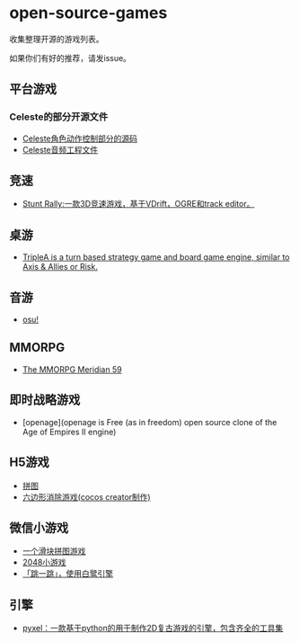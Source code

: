 # open-source-games
收集整理开源的游戏列表。


如果你们有好的推荐，请发issue。
## 平台游戏
### Celeste的部分开源文件
  * [Celeste角色动作控制部分的源码](https://github.com/NoelFB/Celeste)
  * [Celeste音频工程文件](http://gamasutra.com/view/news/317384/Celestes_audio_files_are_now_publicly_available_for_devs.php)

## 竞速
 * [Stunt Rally:一款3D竞速游戏，基于VDrift，OGRE和track editor。](https://github.com/stuntrally/stuntrally) 

## 桌游
 * [TripleA is a turn based strategy game and board game engine, similar to Axis & Allies or Risk.](https://github.com/triplea-game/triplea) 

## 音游
 * [osu!](https://github.com/ppy/osu) 

## MMORPG
 * [The MMORPG Meridian 59](https://github.com/Meridian59/Meridian59) 

## 即时战略游戏
 * [openage](openage is Free (as in freedom) open source clone of the Age of Empires II engine) 

## H5游戏
 * [拼图](https://github.com/leeenx/puzzle) 
 * [六边形消除游戏(cocos creator制作)](https://github.com/WuBuzi/LBXGame) 

## 微信小游戏
 * [一个滑块拼图游戏](https://github.com/nanwangjkl/sliding_puzzle) 
 * [2048小游戏](https://github.com/windlany/wechat-weapp-2048) 
 * [「跳一跳」，使用白鹭引擎](https://github.com/wswei99/tiaoyitiao) 
 
## 引擎
 * [pyxel：一款基于python的用于制作2D复古游戏的引擎，包含齐全的工具集](https://github.com/kitao/pyxel) 

